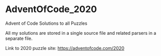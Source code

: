 # AdventOfCode_2020
Advent of Code Solutions to all Puzzles

All my solutions are stored in a single source file and related parsers in a separate file.

Link to 2020 puzzle site: https://adventofcode.com/2020
